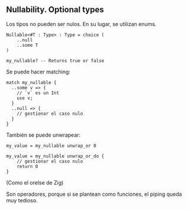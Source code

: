 ## Nullability. Optional types

Los tipos no pueden ser nulos. En su lugar, se utilizan enums.

```
Nullable<#T : Type> : Type = choice (
	..null
	..some T
)
```

```rg
my_nullable? -- Returns true or false
```

Se puede hacer matching:

```rg
match my_nullable {
  ..some v => {
	// `v` es un Int
	use v;
  }
  ..null => {
	// gestionar el caso nulo
  }
}
```

También se puede unwrapear:

```rg
my_value = my_nullable unwrap_or 0
```

```rg
my_value = my_nullable unwrap_or_do {
	// gestionar el caso nulo
	return 0
}
```

(Como el orelse de Zig)

Son operadores, porque si se plantean como funciones, el piping queda muy tedioso.

